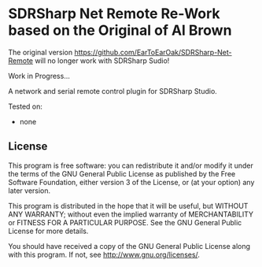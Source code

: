 # SDRSharp Net Remote Re-Work based on the Original of Al Brown

The original version <https://github.com/EarToEarOak/SDRSharp-Net-Remote> will no longer work with SDRSharp Sudio!

Work in Progress...

A network and serial remote control plugin for SDRSharp Studio.

Tested on:

- none

## License

This program is free software: you can redistribute it and/or modify
it under the terms of the GNU General Public License as published by
the Free Software Foundation, either version 3 of the License, or
(at your option) any later version.

This program is distributed in the hope that it will be useful,
but WITHOUT ANY WARRANTY; without even the implied warranty of
MERCHANTABILITY or FITNESS FOR A PARTICULAR PURPOSE.  See the
GNU General Public License for more details.

You should have received a copy of the GNU General Public License
along with this program.  If not, see <http://www.gnu.org/licenses/>.
